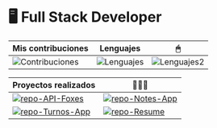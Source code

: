 # 🖥 Full Stack Developer

[repo-API-Foxes]: https://github-readme-stats.vercel.app/api/pin/?username=romeramatias&repo=project-ApiFoxes&theme=radical
[repo-Notes-App]: https://github-readme-stats.vercel.app/api/pin/?username=romeramatias&repo=project-NotasApp&theme=radical
[repo-Turnos-App]: https://github-readme-stats.vercel.app/api/pin/?username=romeramatias&repo=ort-1-2-pnt1-mvc-CentroDeTurnos&theme=radical
[repo-Resume]: https://github-readme-stats.vercel.app/api/pin/?username=romeramatias&repo=romeramatias.github.io&theme=radical
[Contribuciones]: https://github-readme-stats.vercel.app/api?username=romeramatias&theme=radical&show_icons=true&hide_border=true
[Lenguajes]: https://github-readme-stats.vercel.app/api/top-langs/?username=romeramatias&theme=radical&hide=css&langs_count=6
[Lenguajes2]: https://github-readme-stats.vercel.app/api/top-langs/?username=romeramatias&theme=radical&hide=java,javascript,html,scss,vue&langs_count=20&exclude_repo=ort-1-2-pnt1-mvc-CentroDeTurnos,ort-1-2-bd1,ort-2-1-bd2

[Link-API-Foxes]: https://github.com/romeramatias/project-ApiFoxes
[Link-Notes-App]: https://github.com/romeramatias/project-NotasApp
[Link-Turnos-App]: https://github.com/romeramatias/ort-1-2-pnt1-mvc-CentroDeTurnos
[Link-Resume]: https://github.com/romeramatias/romeramatias.github.io


| Mis contribuciones | Lenguajes | 🖱 |
| ----------- | ----------- | -----------
| ![Contribuciones] | ![Lenguajes]|  ![Lenguajes2] |

| Proyectos realizados | 👨🏼‍💻 
| ----------- | ----------- |
| [![repo-API-Foxes]][Link-API-Foxes] | [![repo-Notes-App]][Link-Notes-APP] |  
| [![repo-Turnos-App]][Link-Turnos-App] | [![repo-Resume]][Link-Resume] |
